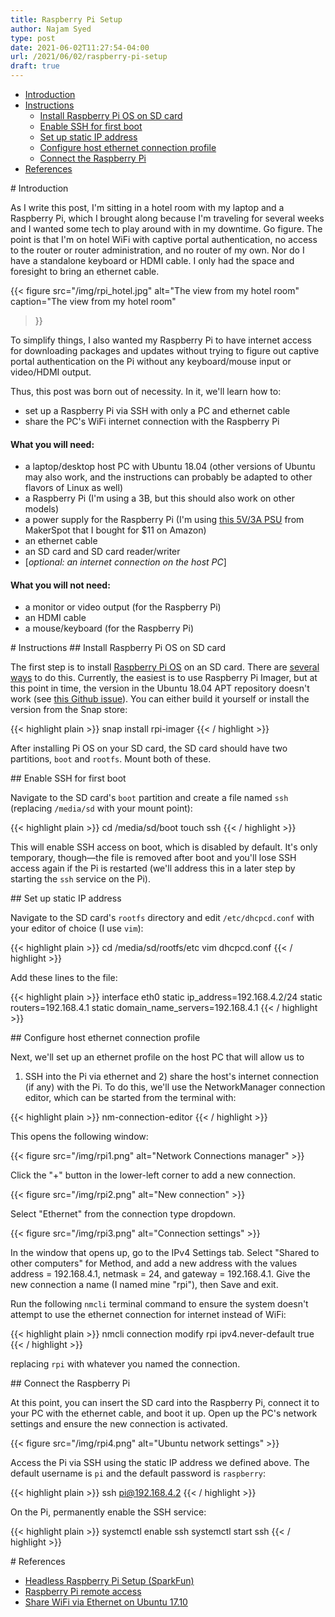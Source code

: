 ```yaml
---
title: Raspberry Pi Setup
author: Najam Syed
type: post
date: 2021-06-02T11:27:54-04:00
url: /2021/06/02/raspberry-pi-setup
draft: true
---
```


* [Introduction](#introduction)
* [Instructions](#instructions)
  - [Install Raspberry Pi OS on SD card](#install-os)
  - [Enable SSH for first boot](#enable-ssh)
  - [Set up static IP address](#static-ip)
  - [Configure host ethernet connection profile](#connection-profile)
  - [Connect the Raspberry Pi](#connect-pi)
* [References](#references)

<span id="introduction" />
# Introduction

As I write this post, I'm sitting in a hotel room with my laptop and a
Raspberry Pi, which I brought along because I'm traveling for several weeks
and I wanted some tech to play around with in my downtime. Go figure. The point
is that I'm on hotel WiFi with captive portal authentication, no access to the
router or router administration, and no router of my own. Nor do I have a
standalone keyboard or HDMI cable. I only had the space and foresight to bring
an ethernet cable.

{{< figure
  src="/img/rpi_hotel.jpg" alt="The view from my hotel room"
  caption="The view from my hotel room"
>}}

To simplify things, I also wanted my Raspberry Pi to have internet access
for downloading packages and updates without trying to figure out captive
portal authentication on the Pi without any keyboard/mouse input or video/HDMI
output.

Thus, this post was born out of necessity. In it, we'll learn how to:

- set up a Raspberry Pi via SSH with only a PC and ethernet cable
- share the PC's WiFi internet connection with the Raspberry Pi

#### What you **will** need:

- a laptop/desktop host PC with Ubuntu 18.04 (other versions of Ubuntu may
  also work, and the instructions can probably be adapted to other flavors of
  Linux as well)
- a Raspberry Pi (I'm using a 3B, but this should also work on other models)
- a power supply for the Raspberry Pi (I'm using [this 5V/3A PSU][1] from
  MakerSpot that I bought for $11 on Amazon)
- an ethernet cable
- an SD card and SD card reader/writer
- [*optional: an internet connection on the host PC*]

#### What you **will not** need:

- a monitor or video output (for the Raspberry Pi)
- an HDMI cable
- a mouse/keyboard (for the Raspberry Pi)

<span id="instructions" />
# Instructions

<span id="install-os" />
## Install Raspberry Pi OS on SD card

The first step is to install [Raspberry Pi OS][2] on an SD card. There are
[several ways][3] to do this. Currently, the easiest is to use Raspberry Pi
Imager, but at this point in time, the version in the Ubuntu 18.04 APT repository
doesn't work (see [this Github issue][4]). You can either build it yourself or
install the version from the Snap store:

{{< highlight plain >}}
snap install rpi-imager
{{< / highlight >}}

After installing Pi OS on your SD card, the SD card should have two partitions,
`boot` and `rootfs`. Mount both of these.

<span id="enable-ssh" />
## Enable SSH for first boot

Navigate to the SD card's `boot` partition and create a file named `ssh`
(replacing `/media/sd` with your mount point):

{{< highlight plain >}}
cd /media/sd/boot
touch ssh
{{< / highlight >}}

This will enable SSH access on boot, which is disabled by default. It's only
temporary, though&mdash;the file is removed after boot and you'll lose SSH
access again if the Pi is restarted (we'll address this in a later step by
starting the `ssh` service on the Pi).

<span id="static-ip" />
## Set up static IP address

Navigate to the SD card's `rootfs` directory and edit `/etc/dhcpcd.conf` with your
editor of choice (I use `vim`):

{{< highlight plain >}}
cd /media/sd/rootfs/etc
vim dhcpcd.conf
{{< / highlight >}}

Add these lines to the file:

{{< highlight plain >}}
interface eth0
static ip_address=192.168.4.2/24
static routers=192.168.4.1
static domain_name_servers=192.168.4.1
{{< / highlight >}}

<span id="connection-profile" />
## Configure host ethernet connection profile

Next, we'll set up an ethernet profile on the host PC that will allow us to
1) SSH into the Pi via ethernet and 2) share the host's internet connection
(if any) with the Pi. To do this, we'll use the NetworkManager connection
editor, which can be started from the terminal with:

{{< highlight plain >}}
nm-connection-editor
{{< / highlight >}}

This opens the following window:

{{< figure src="/img/rpi1.png" alt="Network Connections manager" >}}

Click the "+" button in the lower-left corner to add a new connection.

{{< figure src="/img/rpi2.png" alt="New connection" >}}

Select "Ethernet" from the connection type dropdown.

{{< figure src="/img/rpi3.png" alt="Connection settings" >}}

In the window that opens up, go to the IPv4 Settings tab. Select "Shared
to other computers" for Method, and add a new address with the values
address = 192.168.4.1, netmask = 24, and gateway = 192.168.4.1. Give the
new connection a name (I named mine "rpi"), then Save and exit.

Run the following `nmcli` terminal command to ensure the system doesn't
attempt to use the ethernet connection for internet instead of WiFi:

{{< highlight plain >}}
nmcli connection modify rpi ipv4.never-default true
{{< / highlight >}}

replacing `rpi` with whatever you named the connection.

<span id="connect-pi" />
## Connect the Raspberry Pi

At this point, you can insert the SD card into the Raspberry Pi, connect it
to your PC with the ethernet cable, and boot it up. Open up the PC's network
settings and ensure the new connection is activated.

{{< figure src="/img/rpi4.png" alt="Ubuntu network settings" >}}

Access the Pi via SSH using the static IP address we defined above. The default
username is `pi` and the default password is `raspberry`:

{{< highlight plain >}}
ssh pi@192.168.4.2
{{< / highlight >}}

On the Pi, permanently enable the SSH service:

{{< highlight plain >}}
systemctl enable ssh
systemctl start ssh
{{< / highlight >}}


<span id="references" />
# References

- [Headless Raspberry Pi Setup (SparkFun)][5]
- [Raspberry Pi remote access][6]
- [Share WiFi via Ethernet on Ubuntu 17.10][7]


[1]: https://www.amazon.com/gp/product/B075XMTQJC/
[2]: https://www.raspberrypi.org/software/operating-systems/#raspberry-pi-os-32-bit
[3]: https://www.raspberrypi.org/documentation/installation/installing-images/
[4]: https://github.com/raspberrypi/rpi-imager/issues/197
[5]: https://learn.sparkfun.com/tutorials/headless-raspberry-pi-setup/ethernet-with-static-ip-address
[6]: https://www.raspberrypi.org/documentation/remote-access/ssh/
[7]: https://www.cesariogarcia.com/?p=611
